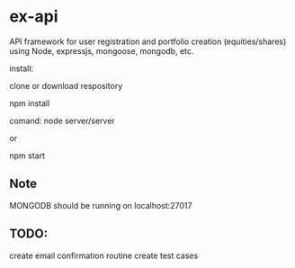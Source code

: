 # ex-api

API framework for user registration and portfolio creation (equities/shares) using Node, expressjs, mongoose, mongodb, etc.


install:

clone or download respository

npm install

comand: node server/server

or 

npm start


## Note

MONGODB should be running on localhost:27017


## TODO:

create email confirmation routine
create test cases

